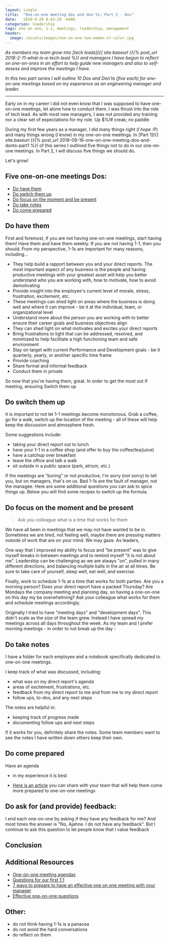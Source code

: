 ```yaml
---
layout: single
title:  "One-on-one meeting dos and don'ts: Part 2 - Dos"
date:   2018-9-29 8:43:29 -0400
categories: leadership
tags: one on one, 1-1, meetings, leadership, management
header:
  image: /assets/images/one-on-one-two-women-of-color.jpg
---
```

*As members my team grow into [tech leads]({{ site.baseurl }}{% post_url 2018-2-11-what-is-a-tech-lead %}) and managers I have begun to reflect on one-on-ones in an effort to help guide new managers and also to self-assess and improve the meetings I have.*

*In this two part series I will outline 10 Dos and Don'ts (five each) for one-on-one meetings based on my experience as an engineering manager and leader.*

---
Early on in my career I did not even know that I was supposed to have one-on-one meetings, let alone how to conduct them.  I was thrust into the role of tech lead. As with most new managers, I was not provided any training nor a clear set of expectations for my role. Up $%!# creak; no paddle.

During my first few years as a manager, I did many things right (_I hope_ :P) and many things wrong (_I know_) in my one-on-one meetings. In [Part 1]({{ site.baseurl }}{% post_url 2018-09-16-one-on-one-meeting-dos-and-donts-part1 %}) of this series I outlined five things not to do in our one-on-one meetings. In Part 2, I will discuss five things we should do.

Let's grow!

## Five one-on-one meetings Dos:
- [Do have them](#do-have-them)
- [Do switch them up](#do-switch-them-up)
- [Do focus on the moment and be present](#do-focus-on-the-moment-and-be-present)
- [Do take notes](#do-take-notes)
- [Do come prepared](#do-come-prepared)

## Do have them
First and foremost, if you are not having one-on-one meetings, start having them! Have them and have them weekly. If you are not having 1-1, then you should. From my perspective, 1-1s are important for many reasons, including...
- They help build a rapport between you and your direct reports.  The most important aspect of any business is the people and having productive meetings with your greatest asset will help you better understand who you are working with, how to motivate, how to avoid demotivating
- Provide insight into the employee's current level of morale, stress, frustration, excitement, etc.
- These meetings can shed light on areas where the business is doing well and where it can improve - be it at the individual, team, or organizational level
- Understand more about the person you are working with to better ensure their career goals and business objectives align
- They can shed light on what motivates and excites your direct reports
- Bring frustrations to light that can be addressed, resolved, and minimized to help facilitate a high functioning team and safe environment
- Stay on target with current Performance and Development goals - be it quarterly, yearly, or another specific time frame
- Provide coaching
- Share formal and informal feedback
- Conduct them in private

So now that you're having them, great. In order to get the most out if meeting, ensuring
Switch them up

## Do switch them up
It is important to not let 1-1 meetings become monotonous.  Grab a coffee, go for a walk, switch up the location of the meeting - all of these will help keep the discussion and atmosphere fresh.  

Some suggestions include:
- taking your direct report out to lunch
- have your 1-1 in a coffee shop (and offer to buy the coffee/tea/juice)
- have a catchup over breakfast
- leave the office and talk a walk
- sit outside in a public space (park, atrium, etc.)

If the meetings are "boring" or not productive, I'm sorry (not sorry) to tell you, but on managers, that's on us.  Bad 1-1s are the fault of manager, not the managee.  Here are some additional questions you can ask to spice things up.  Below you will find some recipes to switch up the formula.

## Do focus on the moment and be present
> Ask you colleague what is a time that works for them

We have all been in meetings that we may not have wanted to be in. Sometimes we are tired, not feeling well, maybe there are pressing matters outside of work that are on your mind. We may gaze.  As leaders,

One way that I improved my ability to focus and "be present" was to give myself breaks in between meetings and to remind myself "it is not about me". Leadership can be challenging as we are always "on", pulled in many different directions, and balancing multiple balls in the air at all times.  Be sure to take care of yourself, sleep well, eat well, and exercise.  

Finally, work to schedule 1-1s at a time that works for both parties. Are you a morning person? Does your direct report have a packed Thursday? Are Mondays the company meeting and planning day, so having a one-on-one on this day my be overwhelming?  Ask your colleague what works for them and schedule meetings accordingly.

Originally I tried to have "meeting days" and "development days". This didn't scale as the size of the team grew. Instead I have spread my meetings across all days throughout the week. As my team and I prefer morning meetings - in order to not break up the day -

## Do take notes
I have a folder for each employee and a notebook specifically dedicated to one-on-one meetings.  

I keep track of what was discussed, including:
- what was on my direct report's agenda
- areas of excitement, frustrations, etc.
- feedback from my direct report to me and from me to my direct report
- follow ups, to-dos, and any next steps

The notes are helpful in:
- keeping track of progress made
- documenting follow ups and next steps

If it works for you, definitely share the notes. Some team members want to see the notes I have written down others keep their own.

## Do come prepared
Have an agenda
- in my experience it is best

- [Here is an article](https://blog.knowyourcompany.com/7-ways-to-prepare-to-have-an-effective-one-on-one-meeting-with-your-manager-3b7e083cb3bb) you can share with your team that will help them come more prepared to one-on-one meetings

## Do ask for (and provide) feedback:
I end each one-on-one by asking if they have any feedback for me? And most times the answer is "No, Ajahne. I do not have any feedback". But I continue to ask this question to let people know that I value feedback

## Conclusion

## Additional Resources
- [One-on-one meeting agendas](https://getlighthouse.com/blog/one-on-one-meeting-agenda/)
- [Questions for our first 1:1](https://larahogan.me/blog/first-one-on-one-questions/)
- [7 ways to prepare to have an effective one on one meeting with your manager](https://blog.knowyourcompany.com/7-ways-to-prepare-to-have-an-effective-one-on-one-meeting-with-your-manager-3b7e083cb3bb)
- [Effective one-on-one questions](https://a16z.com/2012/08/30/one-on-one/)

## Other:
- do not think having 1-1s is a panacea
- do not avoid the hard conversations
- do reflect on them
